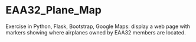 # EAA32_Plane_Map
Exercise in Python, Flask, Bootstrap, Google Maps: display a web page with markers showing where airplanes owned by EAA32 members are located.
